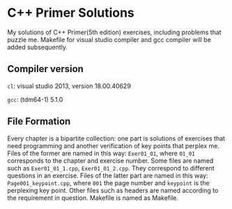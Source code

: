 # C++ Primer Solutions
My solutions of C++ Primer(5th edition) exercises, including problems that puzzle me. Makefile for visual studio compiler and gcc compiler will be added subsequently.

## Compiler version
```cl```: visual studio 2013, version 18.00.40629

```gcc```: (tdm64-1) 5.1.0

## File Formation
Every chapter is a bipartite collection: one part is solutions of exercises that need programming and another verification of key points that perplex me. Files of the former are named in this way: ```Exer01_01```, where ```01_01``` corresponds to the chapter and exercise number. Some files are named such as ```Exer01_01_1.cpp```, ```Exer01_01_2.cpp```. They correspond to different questions in an exercise. Files of the latter part are named in this way: ```Page001_keypoint.cpp```, where ```001``` the page number and ```keypoint``` is the perplexing key point. Other files such as headers are named according to the requirement in question. Makefile is named as Makefile.